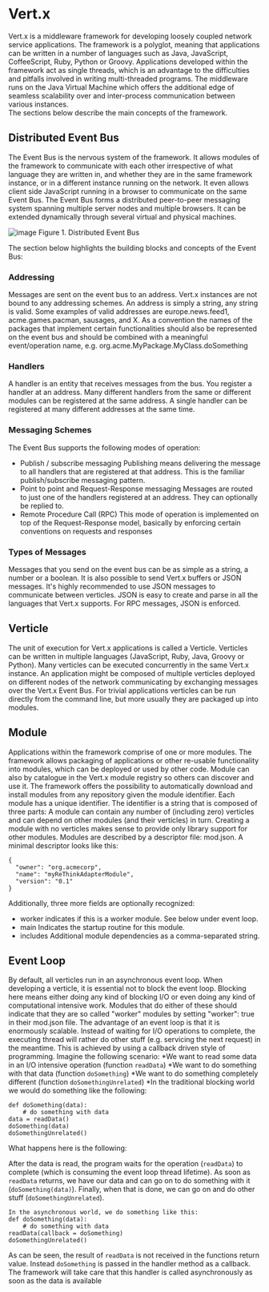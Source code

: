 
# Vert.x
Vert.x is a middleware framework for developing loosely coupled network service applications. The framework is a polyglot, meaning that applications can be written in a number of languages such as Java, JavaScript, CoffeeScript, Ruby, Python or Groovy. Applications developed within the framework act as single threads, which is an advantage to the difficulties and pitfalls involved in writing multi-threaded programs. The middleware runs on the Java Virtual Machine which offers the additional edge of seamless scalability over and inter-process communication between various instances.  
The sections below describe the main concepts of the framework.

## Distributed Event Bus
The Event Bus is the nervous system of the framework. It allows modules of the framework to communicate with each other irrespective of what language they are written in, and whether they are in the same framework instance, or in a different instance running on the network. It even allows client side JavaScript running in a browser to communicate on the same Event Bus. 
The Event Bus forms a distributed peer-to-peer messaging system spanning multiple server nodes and multiple browsers. It can be extended dynamically through several virtual and physical machines.

![image](https://cloud.githubusercontent.com/assets/3206539/7366117/3e517a0e-ed96-11e4-8ba8-be1fc0f5e9ac.png)
Figure 1. Distributed Event Bus

The section below highlights the building blocks and concepts of the Event Bus:
### Addressing
Messages are sent on the event bus to an address. Vert.x instances are not bound to any addressing schemes. An address is simply a string, any string is valid. Some examples of valid addresses are europe.news.feed1, acme.games.pacman, sausages, and X.
As a convention the names of the packages that implement certain functionalities should also be represented on the event bus and should be combined with a meaningful event/operation name, e.g. org.acme.MyPackage.MyClass.doSomething

### Handlers
A handler is an entity that receives messages from the bus. You register a handler at an address. Many different handlers from the same or different modules can be registered at the same address. A single handler can be registered at many different addresses at the same time.

### Messaging Schemes
The Event Bus supports the following modes of operation: 
* Publish / subscribe messaging 
Publishing means delivering the message to all handlers that are registered at that address. This is the familiar publish/subscribe messaging pattern. 
* Point to point and Request-Response messaging
Messages are routed to just one of the handlers registered at an address. They can optionally be replied to. 
* Remote Procedure Call (RPC)
This mode of operation is implemented on top of the Request-Response model, basically by enforcing certain conventions on requests and responses

### Types of Messages
Messages that you send on the event bus can be as simple as a string, a number or a boolean. It is also possible to send Vert.x buffers or JSON messages. 
It's highly recommended to use JSON messages to communicate between verticles. JSON is easy to create and parse in all the languages that Vert.x supports. 
For RPC messages, JSON is enforced.

## Verticle
The unit of execution for Vert.x applications is called a Verticle. Verticles can be written in multiple languages (JavaScript, Ruby, Java, Groovy or Python). Many verticles can be executed concurrently in the same Vert.x instance. An application might be composed of multiple verticles deployed on different nodes of the network communicating by exchanging messages over the Vert.x Event Bus. For trivial applications verticles can be run directly from the command line, but more usually they are packaged up into modules.

## Module
Applications within the framework comprise of one or more modules.  The framework allows packaging of applications or other re-usable functionality into modules, which can be deployed or used by other code. Module can also by catalogue in the Vert.x module registry so others can discover and use it. The framework offers the possibility to automatically download and install modules from any repository given the module identifier.
Each module has a unique identifier. The identifier is a string that is composed of three parts:
A module can contain any number of (including zero) verticles and can depend on other modules (and their verticles) in turn. Creating a module with no verticles makes sense to provide only library support for other modules.  Modules are described by a descriptor file: mod.json. A minimal descriptor looks like this: 

```
{
  "owner": "org.acmecorp",
  "name": "myReThinkAdapterModule",
  "version": "0.1"
}
```
Additionally, three more fields are optionally recognized:
* worker
indicates if this is a worker module. See below under event loop. 
* main
Indicates the startup routine for this module. 
* includes
Additional module dependencies as a comma-separated string.

## Event Loop
By default, all verticles run in an asynchronous event loop. When developing a verticle, it is essential not to block the event loop. Blocking here means either doing any kind of blocking I/O or even doing any kind of computational intensive work. Modules that do either of these should indicate that they are so called "worker" modules by setting "worker": true in their mod.json file. 
The advantage of an event loop is that it is enormously scalable. Instead of waiting for I/O operations to complete, the executing thread will rather do other stuff (e.g. servicing the next request) in the meantime. This is achieved by using a callback driven style of programming. Imagine the following scenario: 
*We want to read some data in an I/O intensive operation (function ```readData```) 
*We want to do something with that data (function ```doSomething```) 
*We want to do something completely different (function ```doSomethingUnrelated```) 
*In the traditional blocking world we would do something like the following: 
```
def doSomething(data):
    # do something with data
data = readData()
doSomething(data)
doSomethingUnrelated()
```
What happens here is the following: 

After the data is read, the program waits for the operation (```readData```) to complete (which is consuming the event loop thread lifetime). As soon as ```readData``` returns, we have our data and can go on to do something with it (```doSomething(data)```). Finally, when that is done, we can go on and do other stuff (```doSomethingUnrelated```).

```
In the asynchronous world, we do something like this: 
def doSomething(data):
    # do something with data
readData(callback = doSomething)
doSomethingUnrelated()
```
As can be seen, the result of ```readData``` is not received in the functions return value. Instead ```doSomething``` is passed in the handler method as a callback. The framework will take care that this handler is called asynchronously as soon as the data is available
